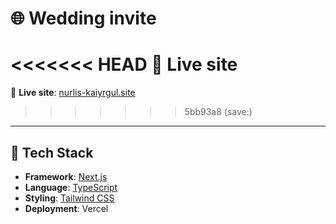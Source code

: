 # 🌐 Wedding invite

<<<<<<< HEAD
🔗 **Live site**
=======
🔗 **Live site**: [nurlis-kaiyrgul.site](https://www.nurlis-kaiyrgul.site/)
>>>>>>> 5bb93a8 (save:)

---

## 🧰 Tech Stack

- **Framework**: [Next.js](https://nextjs.org/)
- **Language**: [TypeScript](https://www.typescriptlang.org/)
- **Styling**: [Tailwind CSS](https://tailwindcss.com/)
- **Deployment**: Vercel
